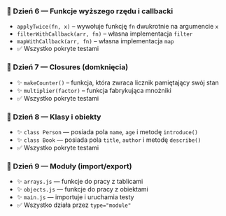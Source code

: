 ### 📅 Dzień 6 — Funkcje wyższego rzędu i callbacki
- `applyTwice(fn, x)` – wywołuje funkcję `fn` dwukrotnie na argumencie `x`
- `filterWithCallback(arr, fn)` – własna implementacja `filter`
- `mapWithCallback(arr, fn)` – własna implementacja `map`
- ✅ Wszystko pokryte testami


### 📅 Dzień 7 — Closures (domknięcia)
- ✨ `makeCounter()` – funkcja, która zwraca licznik pamiętający swój stan
- ✨ `multiplier(factor)` – funkcja fabrykująca mnożniki
- ✅ Wszystko pokryte testami

### 📅 Dzień 8 — Klasy i obiekty
- ✨ `class Person` — posiada pola `name`, `age` i metodę `introduce()`
- ✨ `class Book` — posiada pola `title`, `author` i metodę `describe()`
- ✅ Wszystko pokryte testami


### 📅 Dzień 9 — Moduły (import/export)
- ✨ `arrays.js` — funkcje do pracy z tablicami
- ✨ `objects.js` — funkcje do pracy z obiektami
- ✨ `main.js` — importuje i uruchamia testy
- ✅ Wszystko działa przez `type="module"`
